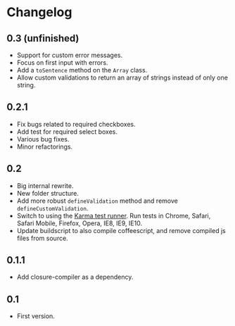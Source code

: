 # Changelog

## 0.3 (unfinished)
- Support for custom error messages.
- Focus on first input with errors.
- Add a `toSentence` method on the `Array` class.
- Allow custom validations to return an array of strings instead of only one string.

## 0.2.1
- Fix bugs related to required checkboxes.
- Add test for required select boxes.
- Various bug fixes.
- Minor refactorings.

## 0.2
- Big internal rewrite.
- New folder structure.
- Add more robust `defineValidation` method and remove `defineCustomValidation`.
- Switch to using the [Karma test runner](http://karma-runner.github.io/). Run tests in Chrome, Safari, Safari Mobile, Firefox, Opera, IE8, IE9, IE10.
- Update buildscript to also compile coffeescript, and remove compiled js files from source.

## 0.1.1
- Add closure-compiler as a dependency.

## 0.1
- First version.

